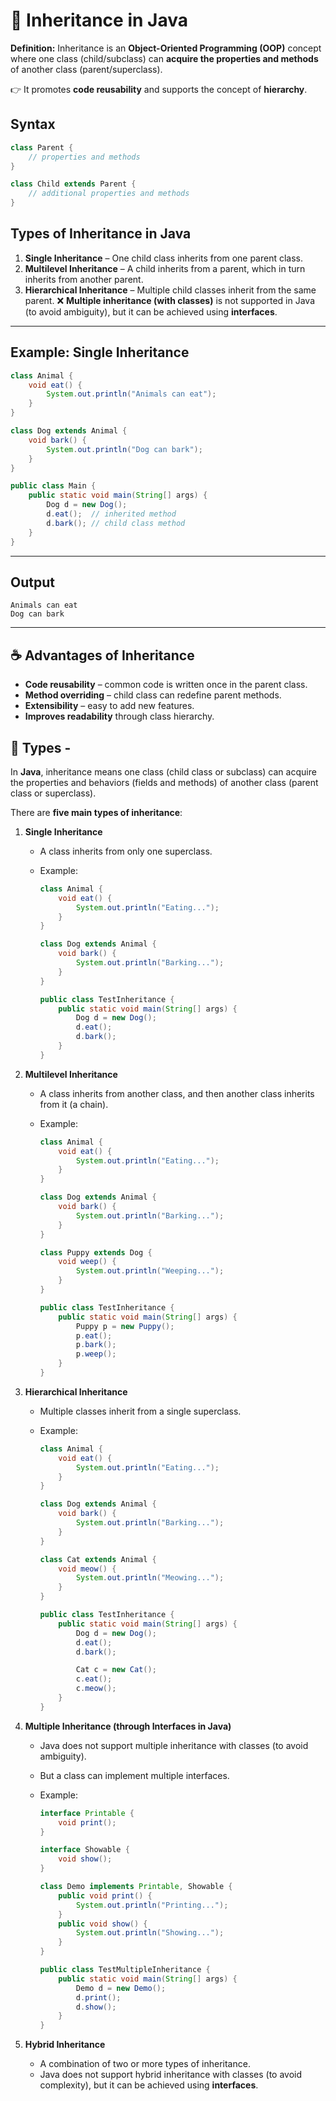 
# 🌟 **Inheritance in Java**

**Definition:**
Inheritance is an **Object-Oriented Programming (OOP)** concept where one class (child/subclass) can **acquire the properties and methods** of another class (parent/superclass).

👉 It promotes **code reusability** and supports the concept of **hierarchy**.


## **Syntax**

```java
class Parent {
    // properties and methods
}

class Child extends Parent {
    // additional properties and methods
}
```

## **Types of Inheritance in Java**

1. **Single Inheritance** – One child class inherits from one parent class.
2. **Multilevel Inheritance** – A child inherits from a parent, which in turn inherits from another parent.
3. **Hierarchical Inheritance** – Multiple child classes inherit from the same parent.
   ❌ **Multiple inheritance (with classes)** is not supported in Java (to avoid ambiguity), but it can be achieved using **interfaces**.

---

## **Example: Single Inheritance**

```java
class Animal {
    void eat() {
        System.out.println("Animals can eat");
    }
}

class Dog extends Animal {
    void bark() {
        System.out.println("Dog can bark");
    }
}

public class Main {
    public static void main(String[] args) {
        Dog d = new Dog();
        d.eat();  // inherited method
        d.bark(); // child class method
    }
}
```

---

## **Output**

```
Animals can eat
Dog can bark
```

---

## ☕ **Advantages of Inheritance**

* **Code reusability** – common code is written once in the parent class.
* **Method overriding** – child class can redefine parent methods.
* **Extensibility** – easy to add new features.
* **Improves readability** through class hierarchy.


## 🍵  **Types** -

In **Java**, inheritance means one class (child class or subclass) can acquire the properties and behaviors (fields and methods) of another class (parent class or superclass).

There are **five main types of inheritance**:

1. **Single Inheritance**

   * A class inherits from only one superclass.
   * Example:

     ```java
     class Animal {
         void eat() {
             System.out.println("Eating...");
         }
     }

     class Dog extends Animal {
         void bark() {
             System.out.println("Barking...");
         }
     }

     public class TestInheritance {
         public static void main(String[] args) {
             Dog d = new Dog();
             d.eat();
             d.bark();
         }
     }
     ```

2. **Multilevel Inheritance**

   * A class inherits from another class, and then another class inherits from it (a chain).
   * Example:

     ```java
     class Animal {
         void eat() {
             System.out.println("Eating...");
         }
     }

     class Dog extends Animal {
         void bark() {
             System.out.println("Barking...");
         }
     }

     class Puppy extends Dog {
         void weep() {
             System.out.println("Weeping...");
         }
     }

     public class TestInheritance {
         public static void main(String[] args) {
             Puppy p = new Puppy();
             p.eat();
             p.bark();
             p.weep();
         }
     }
     ```

3. **Hierarchical Inheritance**

   * Multiple classes inherit from a single superclass.
   * Example:

     ```java
     class Animal {
         void eat() {
             System.out.println("Eating...");
         }
     }

     class Dog extends Animal {
         void bark() {
             System.out.println("Barking...");
         }
     }

     class Cat extends Animal {
         void meow() {
             System.out.println("Meowing...");
         }
     }

     public class TestInheritance {
         public static void main(String[] args) {
             Dog d = new Dog();
             d.eat();
             d.bark();

             Cat c = new Cat();
             c.eat();
             c.meow();
         }
     }
     ```

4. **Multiple Inheritance (through Interfaces in Java)**

   * Java does not support multiple inheritance with classes (to avoid ambiguity).
   * But a class can implement multiple interfaces.
   * Example:

     ```java
     interface Printable {
         void print();
     }

     interface Showable {
         void show();
     }

     class Demo implements Printable, Showable {
         public void print() {
             System.out.println("Printing...");
         }
         public void show() {
             System.out.println("Showing...");
         }
     }

     public class TestMultipleInheritance {
         public static void main(String[] args) {
             Demo d = new Demo();
             d.print();
             d.show();
         }
     }
     ```

5. **Hybrid Inheritance**

   * A combination of two or more types of inheritance.
   * Java does not support hybrid inheritance with classes (to avoid complexity), but it can be achieved using **interfaces**.


